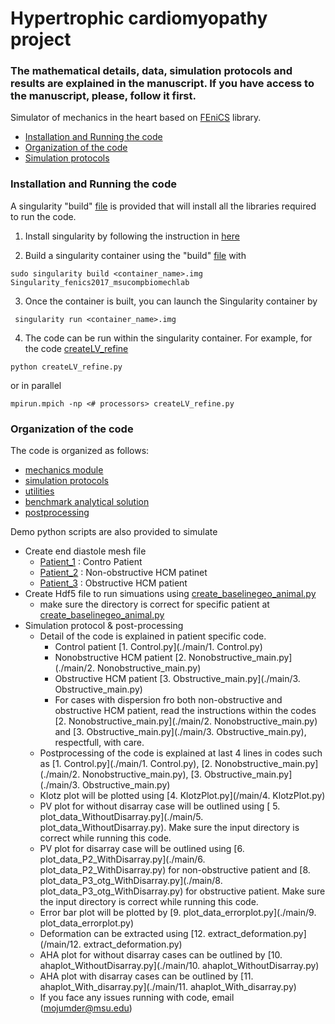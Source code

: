 # Hypertrophic cardiomyopathy project

### The mathematical details, data, simulation protocols and results are explained in the manuscript. If you have access to the manuscript, please, follow it first. 

Simulator of mechanics in the heart based on [FEniCS](https://fenicsproject.org/) library.

<!-- TOC -->
  - [Installation and Running the code](#installation-and-running-the-code)
  - [Organization of the code](#organization-of-the-code)
  - [Simulation protocols](#simulation-protocols)

<!-- /TOC -->

### Installation and Running the code
A singularity "build" [file](./SingularitY/Singularity_fenics2017_msucompbiomechlab) is provided that will install all the libraries required to run the code.

1. Install singularity by following the instruction in [here](https://sylabs.io/guides/3.5/admin-guide/installation.html)

2. Build a singularity container using the "build" [file](./SingularitY/Singularity_fenics2017_msucompbiomechlab) with
```
sudo singularity build <container_name>.img Singularity_fenics2017_msucompbiomechlab
```

3. Once the container is built, you can launch the Singularity container by
```
 singularity run <container_name>.img
```

4. The code can be run within the singularity container. For example, for the code [createLV_refine](./ed_mesh_create/Patient_1/createLV_refine.py)  
```
python createLV_refine.py
```
or in parallel
```
mpirun.mpich -np <# processors> createLV_refine.py
```

### Organization of the code
The code is organized as follows:
- [mechanics module](./src2/mechanics)
- [simulation protocols](./src2/sim_protocols/README.md)
- [utilities](./src2/utils)
- [benchmark analytical solution](./src2/bmark_analytical)
- [postprocessing](./src2/postprocessing)

Demo python scripts are also provided to simulate
- Create end diastole mesh file 
  - [Patient_1](./ed_mesh_create/Patient_1/createLV_refine.py) : Contro Patient
  - [Patient_2](./ed_mesh_create/Patient_2/createLV_refine.py) : Non-obstructive HCM patinet
  - [Patient_3](./ed_mesh_create/Patinet_3/createLV_refine.py) : Obstructive HCM patient
- Create Hdf5 file to run simuations using [create_baselinegeo_animal.py](./ed_mesh_create/create_baselinegeo_animal.py)
  - make sure the directory is correct for specific patient at [create_baselinegeo_animal.py](./ed_mesh_create/create_baselinegeo_animal.py)
- Simulation protocol & post-processing
  - Detail of the code is explained in patient specific code. 
    - Control patient [1. Control.py](./main/1. Control.py)
    - Nonobstructive HCM patient [2. Nonobstructive_main.py](./main/2. Nonobstructive_main.py)
    - Obstructive HCM patient [3. Obstructive_main.py](./main/3. Obstructive_main.py)
    - For cases with dispersion fro both non-obstructive and obstructive HCM patient,  read the instructions within the codes [2. Nonobstructive_main.py](./main/2. Nonobstructive_main.py) and [3. Obstructive_main.py](./main/3. Obstructive_main.py), respectfull, with care. 
  - Postprocessing of the code is explained at last 4 lines in codes such as [1. Control.py](./main/1. Control.py), [2. Nonobstructive_main.py](./main/2. Nonobstructive_main.py), [3. Obstructive_main.py](./main/3. Obstructive_main.py)
  - Klotz plot will be plotted using [4. KlotzPlot.py](/main/4. KlotzPlot.py)
  - PV plot for without disarray case will be outlined using [ 5. plot_data_WithoutDisarray.py](./main/5. plot_data_WithoutDisarray.py). Make sure the input directory is correct while running this code. 
  - PV plot for disarray case will be outlined using [6. plot_data_P2_WithDisarray.py](./main/6. plot_data_P2_WithDisarray.py) for non-obstructive patient and [8. plot_data_P3_otg_WithDisarray.py](./main/8. plot_data_P3_otg_WithDisarray.py) for obstructive patient. Make sure the input directory is correct while running this code. 
  - Error bar plot will be plotted by [9. plot_data_errorplot.py](./main/9. plot_data_errorplot.py)
  - Deformation can be extracted using [12. extract_deformation.py](/main/12. extract_deformation.py)
  - AHA plot for without disarray cases can be outlined by [10. ahaplot_WithoutDisarray.py](./main/10. ahaplot_WithoutDisarray.py)
  - AHA plot with disarray cases can be outlined by [11. ahaplot_With_disarray.py](./main/11. ahaplot_With_disarray.py)
  - If you face any issues running with code, email (mojumder@msu.edu) 




